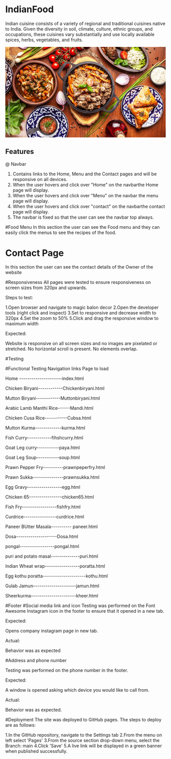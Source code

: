 # IndianFood
Indian cuisine consists of a variety of regional and traditional cuisines native to India. Given the diversity in soil, climate, culture, ethnic groups, and occupations, these cuisines vary substantially and use locally available spices, herbs, vegetables, and fruits.

![Responsice Mockup](https://github.com/Nasreen31/IndianFood/blob/main/homepage.jpeg)

## Features 
@ Navbar

1. Contains links to the Home, Menu and the Contact pages and will be responsive on all devices.
2. When the user hovers and click over "Home" on the navbarthe Home page will display.
3. When the user hovers and click over "Menu" on the navbar the menu page will display.
4. When the user hovers and click over "contact" on the navbarthe contact  page will display.
5. The navbar is fixed so that the user can see the navbar top always.

#Food Menu
In this section the user can see the Food menu and they can easily click the menus to see the recipes of the food.

# Contact Page
In this section the user can see the contact details of the Owner of the website


#Responsiveness
All pages were tested to ensure responsiveness on screen sizes from 320px and upwards.

Steps to test:

1.Open browser and navigate to magic balon decor
2.Open the developer tools (right click and inspect)
3.Set to responsive and decrease width to 320px
4.Set the zoom to 50%
5.Click and drag the responsive window to maximum width

Expected:

Website is responsive on all screen sizes and no images are pixelated or stretched. No horizontal scroll is present. No elements overlap.

#Testing

#Functional Testing
Navigation links	Page to load

 Home	---------------------index.html
 
Chicken Biryani------------Chickenbiryani.html

Mutton Biryani------------Muttonbiryani.html

Arabic Lamb Manthi Rice------Mandi.html

Chicken Cusa Rice-----------Cubsa.html

Mutton Kurma-------------kurma.html

Fish Curry------------fihshcurry.html

Goat Leg curry-----------paya.html

Goat Leg Soup-----------soup.html

Prawn Pepper Fry----------prawnpeperfry.html

Prawn Sukka---------------prawnsukka.html

Egg Gravy-----------------egg.html

Chicken 65----------------chicken65.html

Fish Fry-----------------fishfry.html

Curdrice----------------curdrice.html

Paneer BUtter Masala---------- paneer.html

Dosa--------------------Dosa.html

pongal-----------------pongal.html

puri and potato masal--------------puri.html

Indian Wheat wrap-----------------poratta.html

Egg kothu poratta---------------------kothu.html

Gulab Jamun---------------------jamun.html

Sheerkurma----------------------kheer.html

#Footer
#Social media link and icon
Testing was performed on the Font Awesome Instagram icon in the footer to ensure that it opened in a new tab.

Expected:

Opens company instagram page in new tab.

Actual:

Behavior was as expected

#Address and phone number

Testing was performed on the phone number in the footer.

Expected:

A window is opened asking which device you would like to call from.

Actual:

Behavior was as expected.

#Deployment
The site was deployed to GitHub pages. The steps to deploy are as follows:

1.In the GitHub repository, navigate to the Settings tab
2.From the menu on left select 'Pages'
3.From the source section drop-down menu, select the Branch: main
4.Click 'Save'
5.A live link will be displayed in a green banner when published successfully.

